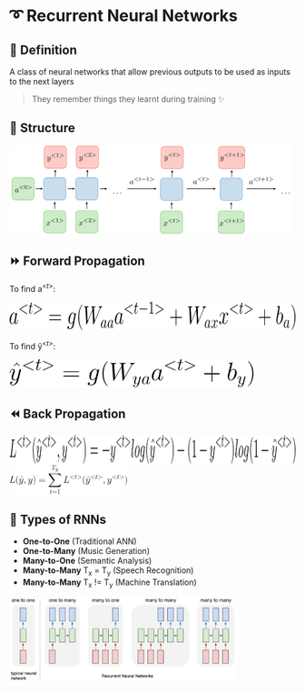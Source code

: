 # ➰ Recurrent Neural Networks

## 🔎 Definition
A class of neural networks that allow previous outputs to be used as inputs to the next layers
> They remember things they learnt during training ✨

## 🧱 Structure

<img src="../res/RNNStructure.png" width="500"  />

## ⏩ Forward Propagation
To find a<sup><<i>t</i>></sup>:

<img src="../res/RNNForwardA.png" height="50"  />

To find ŷ<sup><<i>t</i>></sup>:

<img src="../res/RNNForwardY.png" height="50"  />

## ⏪ Back Propagation
<img src="../res/RNNOneLoss.png" height="50"  />

</br>

<img src="../res/RNNLoss.png" height="50"  />

## 🎨 Types of RNNs
- **One-to-One** (Traditional ANN)
- **One-to-Many** (Music Generation)
- **Many-to-One** (Semantic Analysis)
- **Many-to-Many** T<sub>x</sub> = T<sub>y</sub> (Speech Recognition)
- **Many-to-Many** T<sub>x</sub> != T<sub>y</sub> (Machine Translation)

<img src="../res/RNNTypes.png" width="400"  />

